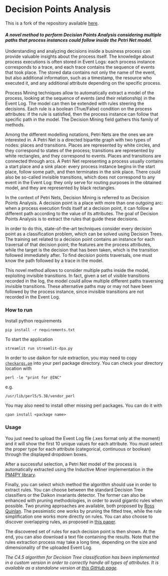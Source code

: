 # Decision Points Analysis
This is a fork of the repository available [here](https://github.com/savoiadiego/decision-points-analysis).

#### *A novel method to perform Decision Points Analysis considering multiple paths that process instances could follow inside the Petri Net model.*

Understanding and analyzing decisions inside a business process can provide valuable insights about the process itself.
The knowledge about process executions is often stored in Event Logs: each process instance corresponds to a trace, and
each trace contains the sequence of events that took place. The stored data contains not only the name of the event, but
also additional information, such as a timestamp, the resource who executed it, and any additional attribute depending
on the specific process.

Process Mining techniques allow to automatically extract a model of the process, looking at the sequence of events (and
their relationship) in the Event Log. The model can then be extended with rules steering the decisions. Each rule is a
boolean (True/False) condition on the process attributes: if the rule is satisfied, then the process instance can follow
that specific path in the model. The Decision Mining field gathers this family of methods.

Among the different modelling notations, Petri Nets are the ones we are interested in. A Petri Net is a directed
bipartite graph with two types of nodes: places and transitions. Places are represented by white circles, and they
correspond to states of the process; transitions are represented by white rectangles, and they correspond to events.
Places and transitions are connected through arcs. A Petri Net representing a process usually contains a start place and
a sink place: every process instance begins in the start place, follow some path, and then terminates in the sink place.
There could also be so-called invisible transitions, which does not correspond to any event in the Event Log: they only
serve for routing purposes in the obtained model, and they are represented by black rectangles.

In the context of Petri Nets, Decision Mining is referred to as Decision Points Analysis. A decision point is a place
with more than one outgoing arc: when a process execution finds itself at a decision point, it can follow a different
path according to the value of its attributes. The goal of Decision Points Analysis is to extract the rules that guide
these decisions.

In order to do this, state-of-the-art techniques consider every decision point as a classification problem, which can be
solved using Decision Trees. The training set related to a decision point contains an instance for each traversal of that
decision point; the features are the process attributes, while the target is the decision that has been taken, which is the
transition followed immediately after. To find decision points traversals, one must know the path followed by a trace in
the model.

This novel method allows to consider multiple paths inside the model, exploiting invisible transitions. In fact, given a
set of visible transitions recorded in the log, the model could allow multiple different paths traversing invisible
transitions. These alternative paths may or may not have been followed by the process instance, since invisible transitions
are not recorded in the Event Log.

### How to run

Install python requirements
```
pip install -r requirements.txt
```

To start the application
```
streamlit run streamlit-dpa.py
```

In order to use daikon for rule extraction, you may need to copy [`checkargs.pm`](./checkargs.pm) into your perl package directory. You can check your directory location with
```
perl -le "print for @INC"
```
e.g.
```
/usr/lib/perl5/5.38/vendor_perl
```
You may also need to install other missing perl packages. You can do it with
```
cpan install <package name>
```

### Usage

You just need to upload the Event Log file (.xes format only at the moment) and it will show the first 10 unique values
for each attribute. You must select the proper type for each attribute (categorical, continuous or boolean) through the
displayed dropdown boxes.

After a successful selection, a Petri Net model of the process is automatically extracted using the Inductive Miner
implementation in the [PM4PY library](https://pm4py.fit.fraunhofer.de/).

Finally, you can select which method the algorithm should use in order to extract rules. You can choose between the standard
Decision Tree classifiers or the Daikon invariants detector. The former can also be enhanced with pruning methodologies,
in order to avoid gigantic rules when possible. Two pruning approaches are available, both proposed by [Ross Quinlan](https://en.wikipedia.org/wiki/Ross_Quinlan).
The pessimistic one works by pruning the fitted tree, while the rule simplification one works more directly on rules.
You can also choose to discover overlapping rules, as proposed in [this paper](https://research.tue.nl/en/publications/decision-mining-revisited-discovering-overlapping-rules-2).

The discovered set of rules for each decision point is then shown. At the end, you can also download a text file containing
the results. Note that the rules extraction process may take a long time, depending on the size and dimensionality of the
uploaded Event Log.

*The C4.5 algorithm for Decision Tree classification has been implemented in a custom version in order to correctly handle
all types of attributes. It is available as a standalone version at [this GitHub page](https://github.com/piepor/C4.5-Decision-Trees).*
